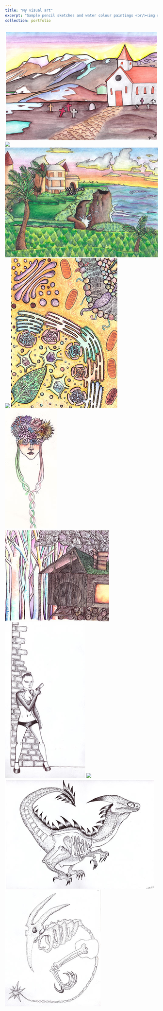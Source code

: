 ```yaml
---
title: "My visual art"
excerpt: "Sample pencil sketches and water colour paintings <br/><img src='/images/cell-.jpg'>"
collection: portfolio
---
```


<img src='/images/iceland-.jpg'>
<img src='/images/nothern-.jpg'>
<img src='/images/barbados-.jpg'>
<img src='/images/socsci-.jpg'>
<img src='/images/cell-.jpg'>
<img src='/images/intertwine-.jpg'>
<img src='/images/cabin-.jpg'>
<img src='/images/spy-.jpg'>
<img src='/images/pesh--.jpg'>
<img src='/images/dino1-.jpg'>
<img src='/images/dino2-.jpg'>

